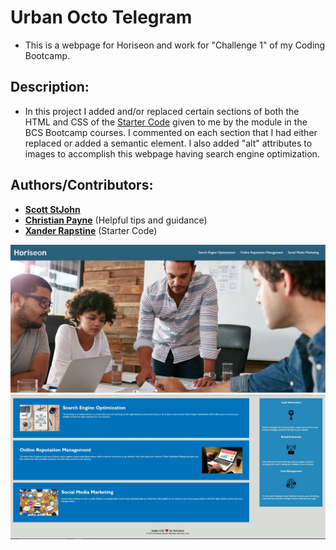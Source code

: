 # **Urban Octo Telegram**
- This is a webpage for Horiseon and work for "Challenge 1" of my Coding Bootcamp. 

## **Description**:
- In this project I added and/or replaced certain sections of both the HTML and CSS of the [Starter Code](https://github.com/coding-boot-camp/urban-octo-telegram) given to me by the module in the BCS Bootcamp courses. I commented on each section that I had either replaced or added a semantic element. I also added "alt" attributes to images to accomplish this webpage having search engine optimization.

## **Authors/Contributors**:
- [**Scott StJohn**](https://github.com/ScottSt89)
- [**Christian Payne**](https://christianpayne.dev/) (Helpful tips and guidance)
- [**Xander Rapstine**](https://github.com/Xandromus) (Starter Code)

![Project ](assets/images/webpage-screenshot.JPG)
![Project ](assets/images/webpage-screenshot2.JPG)